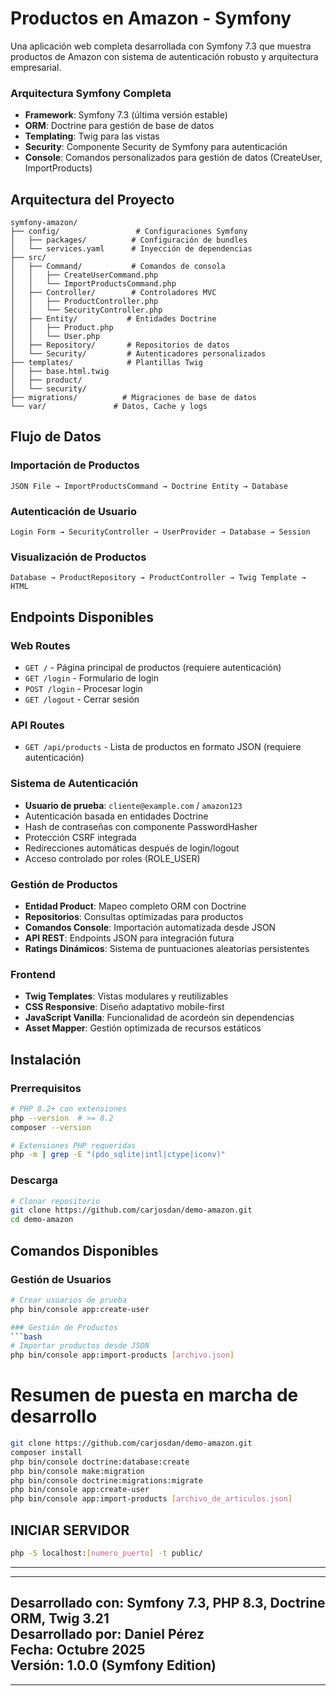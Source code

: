 # Productos en Amazon - Symfony

Una aplicación web completa desarrollada con Symfony 7.3 que muestra productos de Amazon con sistema de autenticación robusto y arquitectura empresarial.

### **Arquitectura Symfony Completa**
- **Framework**: Symfony 7.3 (última versión estable)
- **ORM**: Doctrine para gestión de base de datos
- **Templating**: Twig para las vistas 
- **Security**: Componente Security de Symfony para autenticación
- **Console**: Comandos personalizados para gestión de datos (CreateUser, ImportProducts)


## **Arquitectura del Proyecto**
```
symfony-amazon/
├── config/                 # Configuraciones Symfony
│   ├── packages/          # Configuración de bundles
│   └── services.yaml      # Inyección de dependencias  
├── src/
│   ├── Command/           # Comandos de consola
│   │   ├── CreateUserCommand.php
│   │   └── ImportProductsCommand.php
│   ├── Controller/        # Controladores MVC
│   │   ├── ProductController.php
│   │   └── SecurityController.php
│   ├── Entity/           # Entidades Doctrine
│   │   ├── Product.php
│   │   └── User.php
│   ├── Repository/       # Repositorios de datos
│   └── Security/         # Autenticadores personalizados
├── templates/            # Plantillas Twig
│   ├── base.html.twig
│   ├── product/
│   └── security/
├── migrations/          # Migraciones de base de datos
└── var/               # Datos, Cache y logs
```
## **Flujo de Datos**
### Importación de Productos
```
JSON File → ImportProductsCommand → Doctrine Entity → Database
```
### Autenticación de Usuario
```  
Login Form → SecurityController → UserProvider → Database → Session
```
### Visualización de Productos
```
Database → ProductRepository → ProductController → Twig Template → HTML
```
## **Endpoints Disponibles**
### Web Routes
- `GET /` - Página principal de productos (requiere autenticación)
- `GET /login` - Formulario de login
- `POST /login` - Procesar login
- `GET /logout` - Cerrar sesión
### API Routes  
- `GET /api/products` - Lista de productos en formato JSON (requiere autenticación)

### **Sistema de Autenticación**
- **Usuario de prueba**: `cliente@example.com` / `amazon123`
- Autenticación basada en entidades Doctrine
- Hash de contraseñas con componente PasswordHasher
- Protección CSRF integrada
- Redirecciones automáticas después de login/logout
- Acceso controlado por roles (ROLE_USER)

### **Gestión de Productos**
- **Entidad Product**: Mapeo completo ORM con Doctrine
- **Repositorios**: Consultas optimizadas para productos
- **Comandos Console**: Importación automatizada desde JSON
- **API REST**: Endpoints JSON para integración futura
- **Ratings Dinámicos**: Sistema de puntuaciones aleatorias persistentes

### **Frontend**
- **Twig Templates**: Vistas modulares y reutilizables
- **CSS Responsive**: Diseño adaptativo mobile-first
- **JavaScript Vanilla**: Funcionalidad de acordeón sin dependencias
- **Asset Mapper**: Gestión optimizada de recursos estáticos

## **Instalación**

### Prerrequisitos
```bash
# PHP 8.2+ con extensiones
php --version  # >= 8.2
composer --version

# Extensiones PHP requeridas
php -m | grep -E "(pdo_sqlite|intl|ctype|iconv)"
```

### Descarga
```bash
# Clonar repositorio
git clone https://github.com/carjosdan/demo-amazon.git
cd demo-amazon
```
## **Comandos Disponibles**

### Gestión de Usuarios
```bash
# Crear usuarios de prueba
php bin/console app:create-user

### Gestión de Productos
```bash
# Importar productos desde JSON
php bin/console app:import-products [archivo.json]
```
# Resumen de puesta en marcha de desarrollo
```bash
git clone https://github.com/carjosdan/demo-amazon.git
composer install
php bin/console doctrine:database:create
php bin/console make:migration
php bin/console doctrine:migrations:migrate
php bin/console app:create-user
php bin/console app:import-products [archivo_de_articulos.json]
```
## INICIAR SERVIDOR 
```bash
php -S localhost:[numero_puerto] -t public/
```
--------------------------------------------------------------------
--------------------------------------------------------------------
**Desarrollado con**: Symfony 7.3, PHP 8.3, Doctrine ORM, Twig 3.21     
**Desarrollado por**: Daniel Pérez    
**Fecha**: Octubre 2025  
**Versión**: 1.0.0 (Symfony Edition)    
--------------------------------------------------------------------
--------------------------------------------------------------------